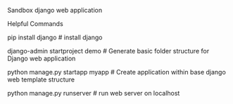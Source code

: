 Sandbox django web application

Helpful Commands

pip install django # install django

django-admin startproject demo # Generate basic folder structure for Django web application

python manage.py startapp myapp # Create application within base django web template structure

python manage.py runserver # run web server on localhost

